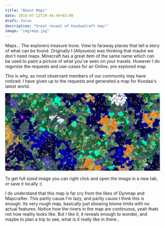 ```yaml
---
title: "About Maps"
date: 2019-07-12T19:44:44+03:00
draft: false
description: "Great reveal of KoodaaCraft map!"
image: "img/map.jpg"
---
```

Maps... The explorers treasure trove. View to faraway places that tell a story of what can be found.
Originally I (Allyoutoo) was thinking that maybe we don't need maps.
Minecraft has a great item of the same name which can be used to paint a picture of what you've seen on your travels. However I do regonize the requests and use-cases for an Online, pre explored map
<!--more-->

This is why, as most observant members of our community may have noticed.
I have given up to the requests and generated a map for Koodaa's latest world.

![KoodaaCraft Map](/img/map.jpg)

To get full sized image you can right click and open the image in a new tab, or save it locally :)

I do understand that this map is far cry from the likes of Dynmap and Mapcrafter.
This partly cause I'm lazy, and partly cause I think this is enough.
Its very rough map, basically just showing biome limits with no actual features.
Notice how the rivers in the map are continuous, yeah thats not how reality looks like.
But I like it, it reveals enough to wonder, and maybe to plan a trip to see, what is it really like in there..
